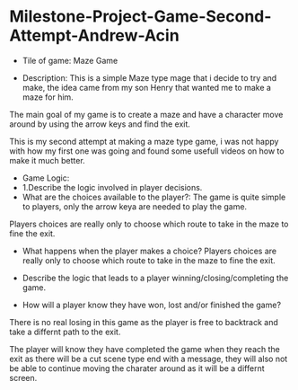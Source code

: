# Milestone-Project-Game-Second-Attempt-Andrew-Acin


- Tile of game: 
Maze Game

- Description:
This is a simple Maze type mage that i decide to try and make, the idea came from my son Henry that wanted me to make a maze for him.

The main goal of my game is to create a maze and have a character move around by using the arrow keys and find the exit.

This is my second attempt at making a maze type game, i was not happy with how my first one was going and found some usefull videos on how to make it much better.


- Game Logic:
- 1.Describe the logic involved in player decisions.
- What are the choices available to the player?:
The game is quite simple to players, only the arrow keya are needed to play the game.

Players choices are really only to choose which route to take in the maze to fine the exit.

- What happens when the player makes a choice?
Players choices are really only to choose which route to take in the maze to fine the exit.


- Describe the logic that leads to a player winning/closing/completing the game.
- How will a player know they have won, lost and/or finished the game?

There is no real losing in this game as the player is free to backtrack and take a differnt path to the exit.

The player will know they have completed the game when they reach the exit as there will be a cut scene type end with a message, they will also not be able to continue moving the charater around as it will be a differnt screen.